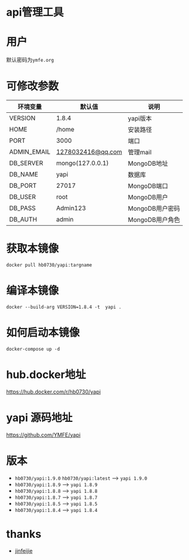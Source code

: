 # api管理工具 
<!--[![docker build](https://img.shields.io/badge/docker%20build-passing-brightgreen)](https://hub.docker.com/r/hb0730/yapi)-->
<!--[![docker pulls](https://badgen.net/docker/pulls/hb0730/yapi)](https://hub.docker.com/r/hb0730/yapi)-->
<!--[![docker cloud build](https://img.shields.io/badge/docker%20build-automated-066da5)](https://hub.docker.com/r/hb0730/yapi)-->
# 用户
 默认密码为`ymfe.org`

# 可修改参数
 |环境变量|默认值|说明|
|----|----|---|
|VERSION|1.8.4|yapi版本|
|HOME|/home|安装路径|
|PORT|3000|端口|
|ADMIN_EMAIL|1278032416@qq.com|管理mail|
|DB_SERVER|mongo(127.0.0.1)	|MongoDB地址|
|DB_NAME|yapi|数据库|
|DB_PORT|27017 |MongoDB端口|
|DB_USER|root|MongoDB用户|
|DB_PASS|Admin123|MongoDB用户密码|
|DB_AUTH|admin|MongoDB用户角色|

# 获取本镜像
`docker pull hb0730/yapi:targname`

# 编译本镜像
`docker --build-arg VERSION=1.8.4 -t  yapi .`

# 如何启动本镜像
`docker-compose up -d`

# hub.docker地址
<https://hub.docker.com/r/hb0730/yapi>

# yapi 源码地址
<https://github.com/YMFE/yapi>

# 版本
* `hb0730/yapi:1.9.0` `hb0730/yapi:latest` --> `yapi 1.9.0`
 * `hb0730/yapi:1.8.9`  --> `yapi 1.8.9`
 * `hb0730/yapi:1.8.8`  --> `yapi 1.8.8`
 * `hb0730/yapi:1.8.7`  --> `yapi 1.8.7`
 * `hb0730/yapi:1.8.5`  --> `yapi 1.8.5`
 * `hb0730/yapi:1.8.4`  --> `yapi 1.8.4`

# thanks
 * [jinfeijie](https://github.com/jinfeijie/yapi)
